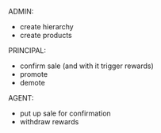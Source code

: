 ADMIN:
- create hierarchy
- create products


PRINCIPAL:
- confirm sale (and with it trigger rewards)
- promote
- demote

AGENT:
- put up sale for confirmation
- withdraw rewards
